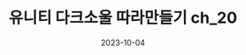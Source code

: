 ---
layout: single
title:  "유니티 다크소울 따라만들기 ch_20 "
categories: 
    - Unity
tag: [Unity, DarkSouls]
published: false

author_profile: true # 옆에뜨는 프로파일

search: true #검색해도 안뜨게함

date: 2023-10-04
last_modified_at: 2023-10-04

---
